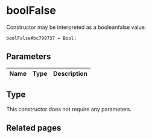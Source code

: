 # boolFalse
Constructor may be interpreted as a booleanfalse value.

```
boolFalse#bc799737 = Bool;
```

## Parameters
| Name | Type | Description |
| ---- | :----: | ----------- |


## Type
This constructor does not require any parameters.

## Related pages
